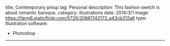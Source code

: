 title: Contemporary pinup
tag: Personal
description: This fashion sketch is about romantic baroque.
category: illustrations
date: 2014/3/1
image: https://farm6.staticflickr.com/5726/20881742173_a43cb312a6
type: Illustration
software:
- Photoshop
---
